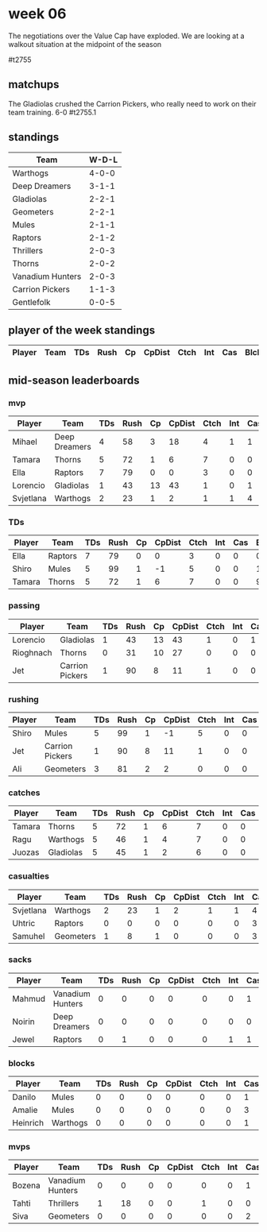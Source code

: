 # week 06

The negotiations over the Value Cap have exploded. We are looking at a walkout situation at the midpoint of the season

#t2755

## matchups

 The Gladiolas crushed the Carrion Pickers, who really need to work on their team training. 6-0 #t2755.1
 
  
 

## standings

| Team | W-D-L |
|-------|-----|
| Warthogs | 4-0-0 |
| Deep Dreamers | 3-1-1 |
| Gladiolas | 2-2-1 |
| Geometers | 2-2-1 |
| Mules | 2-1-1 |
| Raptors | 2-1-2 |
| Thrillers | 2-0-3 |
| Thorns | 2-0-2 |
| Vanadium Hunters | 2-0-3 |
| Carrion Pickers | 1-1-3 |
| Gentlefolk | 0-0-5 |

## player of the week standings

| Player            | Team             | TDs  | Rush | Cp   | CpDist | Ctch | Int | Cas  | Blck | Sck | MVP | SPP  |
|-------------------|------------------|------|------|------|----------|---------|---|---|--------|-------|------|------|

## mid-season leaderboards

### mvp

| Player            | Team             | TDs  | Rush | Cp   | CpDist | Ctch | Int | Cas  | Blck | Sck | MVP | SPP  |
|-------------------|------------------|------|------|------|----------|---------|---|---|--------|-------|------|------|
| Mihael    | Deep Dreamers |    4 |   58 |    3 |       18 |      4 |     1 |    1 |      3 |     0 |    1 |   24 |
| Tamara    | Thorns        |    5 |   72 |    1 |        6 |      7 |     0 |    0 |      9 |     1 |    1 |   21 |
| Ella      | Raptors       |    7 |   79 |    0 |        0 |      3 |     0 |    0 |      0 |     0 |    0 |   21 |
| Lorencio  | Gladiolas     |    1 |   43 |   13 |       43 |      1 |     0 |    1 |      6 |     0 |    0 |   18 |
| Svjetlana | Warthogs      |    2 |   23 |    1 |        2 |      1 |     1 |    4 |     15 |     1 |    0 |   17 |

### TDs

| Player            | Team             | TDs  | Rush | Cp   | CpDist | Ctch | Int | Cas  | Blck | Sck | MVP | SPP  |
|-------------------|------------------|------|------|------|----------|---------|---|---|--------|-------|------|------|
| Ella   | Raptors |    7 |   79 |    0 |        0 |      3 |     0 |    0 |      0 |     0 |    0 |   21 |
| Shiro  | Mules   |    5 |   99 |    1 |       -1 |      5 |     0 |    0 |      1 |     0 |    0 |   16 |
| Tamara | Thorns  |    5 |   72 |    1 |        6 |      7 |     0 |    0 |      9 |     1 |    1 |   21 |

### passing

| Player            | Team             | TDs  | Rush | Cp   | CpDist | Ctch | Int | Cas  | Blck | Sck | MVP | SPP  |
|-------------------|------------------|------|------|------|----------|---------|---|---|--------|-------|------|------|
| Lorencio  | Gladiolas       |    1 |   43 |   13 |       43 |      1 |     0 |    1 |      6 |     0 |    0 |   18 |
| Rioghnach | Thorns          |    0 |   31 |   10 |       27 |      0 |     0 |    0 |      2 |     1 |    0 |   10 |
| Jet       | Carrion Pickers |    1 |   90 |    8 |       11 |      1 |     0 |    0 |      3 |     0 |    0 |   11 |

### rushing

| Player            | Team             | TDs  | Rush | Cp   | CpDist | Ctch | Int | Cas  | Blck | Sck | MVP | SPP  |
|-------------------|------------------|------|------|------|----------|---------|---|---|--------|-------|------|------|
| Shiro  | Mules           |    5 |   99 |    1 |       -1 |      5 |     0 |    0 |      1 |     0 |    0 |   16 |
| Jet    | Carrion Pickers |    1 |   90 |    8 |       11 |      1 |     0 |    0 |      3 |     0 |    0 |   11 |
| Ali    | Geometers       |    3 |   81 |    2 |        2 |      0 |     0 |    0 |      5 |     0 |    0 |   11 |

### catches

| Player            | Team             | TDs  | Rush | Cp   | CpDist | Ctch | Int | Cas  | Blck | Sck | MVP | SPP  |
|-------------------|------------------|------|------|------|----------|---------|---|---|--------|-------|------|------|
| Tamara | Thorns    |    5 |   72 |    1 |        6 |      7 |     0 |    0 |      9 |     1 |    1 |   21 |
| Ragu   | Warthogs  |    5 |   46 |    1 |        4 |      7 |     0 |    0 |      0 |     0 |    0 |   16 |
| Juozas | Gladiolas |    5 |   45 |    1 |        2 |      6 |     0 |    0 |      5 |     0 |    0 |   16 |

### casualties

| Player            | Team             | TDs  | Rush | Cp   | CpDist | Ctch | Int | Cas  | Blck | Sck | MVP | SPP  |
|-------------------|------------------|------|------|------|----------|---------|---|---|--------|-------|------|------|
| Svjetlana | Warthogs  |    2 |   23 |    1 |        2 |      1 |     1 |    4 |     15 |     1 |    0 |   17 |
| Uhtric    | Raptors   |    0 |    0 |    0 |        0 |      0 |     0 |    3 |     21 |     1 |    0 |    6 |
| Samuhel   | Geometers |    1 |    8 |    1 |        0 |      0 |     0 |    3 |     27 |     0 |    0 |   10 |

### sacks

| Player            | Team             | TDs  | Rush | Cp   | CpDist | Ctch | Int | Cas  | Blck | Sck | MVP | SPP  |
|-------------------|------------------|------|------|------|----------|---------|---|---|--------|-------|------|------|
| Mahmud | Vanadium Hunters |    0 |    0 |    0 |        0 |      0 |     0 |    1 |     19 |     3 |    0 |    2 |
| Noirin | Deep Dreamers    |    0 |    0 |    0 |        0 |      0 |     0 |    0 |     13 |     3 |    1 |    5 |
| Jewel  | Raptors          |    0 |    1 |    0 |        0 |      0 |     1 |    1 |     12 |     2 |    0 |    4 |

### blocks

| Player            | Team             | TDs  | Rush | Cp   | CpDist | Ctch | Int | Cas  | Blck | Sck | MVP | SPP  |
|-------------------|------------------|------|------|------|----------|---------|---|---|--------|-------|------|------|
| Danilo   | Mules    |    0 |    0 |    0 |        0 |      0 |     0 |    1 |     43 |     1 |    1 |    7 |
| Amalie   | Mules    |    0 |    0 |    0 |        0 |      0 |     0 |    3 |     38 |     0 |    0 |    6 |
| Heinrich | Warthogs |    0 |    0 |    0 |        0 |      0 |     0 |    1 |     33 |     0 |    0 |    2 |

### mvps

| Player            | Team             | TDs  | Rush | Cp   | CpDist | Ctch | Int | Cas  | Blck | Sck | MVP | SPP  |
|-------------------|------------------|------|------|------|----------|---------|---|---|--------|-------|------|------|
| Bozena | Vanadium Hunters |    0 |    0 |    0 |        0 |      0 |     0 |    1 |     13 |     0 |    2 |   12 |
| Tahti  | Thrillers        |    1 |   18 |    0 |        0 |      1 |     0 |    0 |     26 |     0 |    2 |   13 |
| Siva   | Geometers        |    0 |    0 |    0 |        0 |      0 |     0 |    2 |     24 |     0 |    2 |   14 |
